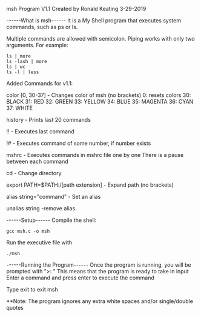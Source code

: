 msh Program V1.1
Created by Ronald Keating
3-29-2019

------What is msh------
It is a My Shell program that executes system commands, such as ps or ls.

Multiple commands are allowed with semicolon.
Piping works with only two arguments. For example:

	ls | more
	ls -lash | more
	ls | wc
	ls -l | less

Added Commands for v1.1:

color [0, 30-37]    - Changes color of msh (no brackets)
		0: resets colors
		30: BLACK
		31: RED
		32: GREEN
		33: YELLOW
		34: BLUE
		35: MAGENTA
		36: CYAN
		37: WHITE

history				- Prints last 20 commands

!!					- Executes last command

!#					- Executes command of some number, if number exists

mshrc				- Executes commands in mshrc file one by one
					  There is a pause between each command

cd 					- Change directory

export PATH=$PATH:/[path extension]		- Expand path (no brackets)

alias string="command"					- Set an alias

unalias string							-remove alias


------Setup------
Compile the shell:
	
	gcc msh.c -o msh

Run the executive file with

	./msh

------Running the Program------
Once the program is running, you will be prompted with ">: "
This means that the program is ready to take in input
Enter a command and press enter to execute the command

Type    exit<enter>     to exit msh

**Note: The program ignores any extra white spaces and/or single/double quotes